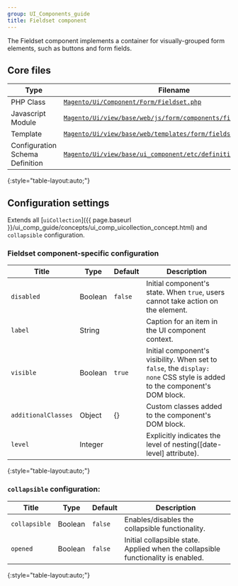 ```yaml
---
group: UI_Components_guide
title: Fieldset сomponent
---
```


The Fieldset component implements a container for visually-grouped form elements, such as buttons and form fields.

## Core files

| Type                            | Filename                                                          |
| ------------------------------- | ----------------------------------------------------------------- |
| PHP Class                       | [`Magento/Ui/Component/Form/Fieldset.php`]                        |
| Javascript Module               | [`Magento/Ui/view/base/web/js/form/components/fieldset.js`]      |
| Template                        | [`Magento/Ui/view/base/web/templates/form/fieldset.html`]         |
| Configuration Schema Definition | [`Magento/Ui/view/base/ui_component/etc/definition/fieldset.xsd`] |
{:style="table-layout:auto;"}

## Configuration settings

Extends all [`uiCollection`]({{ page.baseurl }}/ui_comp_guide/concepts/ui_comp_uicollection_concept.html) and `collapsible` configuration.

### Fieldset component-specific configuration

| Title               | Type    | Default | Description                                                                                                               |
| ------------------- | ------- | ------- | ------------------------------------------------------------------------------------------------------------------------- |
| `disabled`          | Boolean | `false` | Initial component's state. When `true`, users cannot take action on the element.                                          |
| `label`             | String  |         | Caption for an item in the UI component context.                                                                          |
| `visible`           | Boolean | `true`  | Initial component's visibility. When set to `false`, the `display: none` CSS style is added to the component's DOM block. |
| `additionalClasses` | Object  | {}      | Custom classes added to the component's DOM block.                                                                        |
| `level`             | Integer |         | Explicitly indicates the level of nesting([date-level] attribute).                                                        |
{:style="table-layout:auto;"}

### `collapsible` configuration:

| Title         | Type    | Default | Description                                                                       |
| ------------- | ------- | ------- | --------------------------------------------------------------------------------- |
| `collapsible` | Boolean | `false` | Enables/disables the collapsible functionality.                                   |
| `opened`      | Boolean | `false` | Initial collapsible state. Applied when the collapsible functionality is enabled. |
{:style="table-layout:auto;"}

[`Magento/Ui/Component/Form/Fieldset.php`]: https://github.com/magento/magento2/blob/{{page.guide_version}}-develop/app/code/Magento/Ui/Component/Form/Fieldset.php
[`Magento/Ui/view/base/web/js/form/components/fieldset.js`]: https://github.com/magento/magento2/blob/{{page.guide_version}}-develop/app/code/Magento/Ui/view/base/web/js/form/components/fieldset.js
[`Magento/Ui/view/base/web/templates/form/fieldset.html`]: https://github.com/magento/magento2/blob/{{page.guide_version}}-develop/app/code/Magento/Ui/view/base/web/templates/form/fieldset.html 
[`Magento/Ui/view/base/ui_component/etc/definition/fieldset.xsd`]: https://github.com/magento/magento2/blob/{{page.guide_version}}-develop/app/code/Magento/Ui/view/base/ui_component/etc/definition/fieldset.xsd